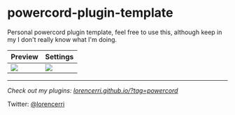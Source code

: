 # powercord-plugin-template

Personal powercord plugin template, feel free to use this, although keep in my I don't really know what I'm doing.

| Preview                                 | Settings                            |
| --------------------------------------- | ----------------------------------- |
| ![](https://i.plexidev.org/RmG67u3.gif) | ![](https://i.plexidev.org/FmULjPO) |

---

*Check out my plugins: [lorencerri.github.io/?tag=powercord](https://lorencerri.github.io/?tag=powercord)*

Twitter: [@lorencerri](https://twitter.com/lorencerri)
